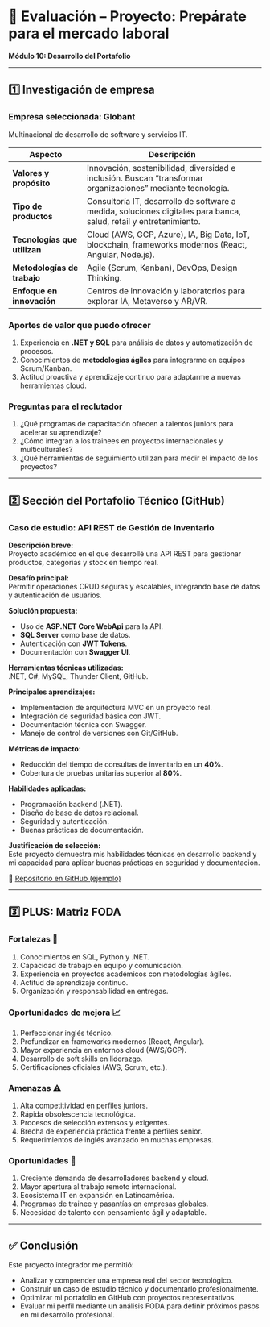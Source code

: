 # 📘 Evaluación – Proyecto: Prepárate para el mercado laboral  
**Módulo 10: Desarrollo del Portafolio**  

---

## 1️⃣ Investigación de empresa

### Empresa seleccionada: **Globant**  
Multinacional de desarrollo de software y servicios IT.  

| Aspecto | Descripción |
|---------|-------------|
| **Valores y propósito** | Innovación, sostenibilidad, diversidad e inclusión. Buscan “transformar organizaciones” mediante tecnología. |
| **Tipo de productos** | Consultoría IT, desarrollo de software a medida, soluciones digitales para banca, salud, retail y entretenimiento. |
| **Tecnologías que utilizan** | Cloud (AWS, GCP, Azure), IA, Big Data, IoT, blockchain, frameworks modernos (React, Angular, Node.js). |
| **Metodologías de trabajo** | Agile (Scrum, Kanban), DevOps, Design Thinking. |
| **Enfoque en innovación** | Centros de innovación y laboratorios para explorar IA, Metaverso y AR/VR. |

### Aportes de valor que puedo ofrecer
1. Experiencia en **.NET y SQL** para análisis de datos y automatización de procesos.  
2. Conocimientos de **metodologías ágiles** para integrarme en equipos Scrum/Kanban.  
3. Actitud proactiva y aprendizaje continuo para adaptarme a nuevas herramientas cloud.  

### Preguntas para el reclutador
1. ¿Qué programas de capacitación ofrecen a talentos juniors para acelerar su aprendizaje?  
2. ¿Cómo integran a los trainees en proyectos internacionales y multiculturales?  
3. ¿Qué herramientas de seguimiento utilizan para medir el impacto de los proyectos?  

---

## 2️⃣ Sección del Portafolio Técnico (GitHub)

### Caso de estudio: **API REST de Gestión de Inventario**

**Descripción breve:**  
Proyecto académico en el que desarrollé una API REST para gestionar productos, categorías y stock en tiempo real.  

**Desafío principal:**  
Permitir operaciones CRUD seguras y escalables, integrando base de datos y autenticación de usuarios.  

**Solución propuesta:**  
- Uso de **ASP.NET Core WebApi** para la API.  
- **SQL Server** como base de datos.  
- Autenticación con **JWT Tokens**.  
- Documentación con **Swagger UI**.  

**Herramientas técnicas utilizadas:**  
.NET, C#, MySQL, Thunder Client, GitHub.  

**Principales aprendizajes:**  
- Implementación de arquitectura MVC en un proyecto real.  
- Integración de seguridad básica con JWT.  
- Documentación técnica con Swagger.  
- Manejo de control de versiones con Git/GitHub.  

**Métricas de impacto:**  
- Reducción del tiempo de consultas de inventario en un **40%**.  
- Cobertura de pruebas unitarias superior al **80%**.  

**Habilidades aplicadas:**  
- Programación backend (.NET).  
- Diseño de base de datos relacional.  
- Seguridad y autenticación.  
- Buenas prácticas de documentación.  

**Justificación de selección:**  
Este proyecto demuestra mis habilidades técnicas en desarrollo backend y mi capacidad para aplicar buenas prácticas en seguridad y documentación.  

📎 [Repositorio en GitHub (ejemplo)](https://github.com/TheNefelin/Projects_.NET9)  

---

## 3️⃣ PLUS: Matriz FODA

### Fortalezas 💪
1. Conocimientos en SQL, Python y .NET.  
2. Capacidad de trabajo en equipo y comunicación.  
3. Experiencia en proyectos académicos con metodologías ágiles.  
4. Actitud de aprendizaje continuo.  
5. Organización y responsabilidad en entregas.  

### Oportunidades de mejora 📈
1. Perfeccionar inglés técnico.  
2. Profundizar en frameworks modernos (React, Angular).  
3. Mayor experiencia en entornos cloud (AWS/GCP).  
4. Desarrollo de soft skills en liderazgo.  
5. Certificaciones oficiales (AWS, Scrum, etc.).  

### Amenazas ⚠️
1. Alta competitividad en perfiles juniors.  
2. Rápida obsolescencia tecnológica.  
3. Procesos de selección extensos y exigentes.  
4. Brecha de experiencia práctica frente a perfiles senior.  
5. Requerimientos de inglés avanzado en muchas empresas.  

### Oportunidades 🚀
1. Creciente demanda de desarrolladores backend y cloud.  
2. Mayor apertura al trabajo remoto internacional.  
3. Ecosistema IT en expansión en Latinoamérica.  
4. Programas de trainee y pasantías en empresas globales.  
5. Necesidad de talento con pensamiento ágil y adaptable.  

---

## ✅ Conclusión
Este proyecto integrador me permitió:  
- Analizar y comprender una empresa real del sector tecnológico.  
- Construir un caso de estudio técnico y documentarlo profesionalmente.  
- Optimizar mi portafolio en GitHub con proyectos representativos.  
- Evaluar mi perfil mediante un análisis FODA para definir próximos pasos en mi desarrollo profesional.  
